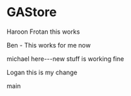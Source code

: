 # GAStore


Haroon Frotan
this works


Ben - This works for me now


michael here---new stuff is working fine

Logan this is my change


 main
